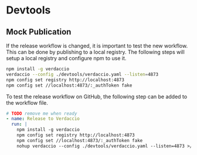 # Devtools

## Mock Publication

If the release workflow is changed, it is important to test the new workflow. This can be done by publishing to a local registry. The following steps will setup a local registry and configure npm to use it.

```sh
npm install -g verdaccio
verdaccio --config ./devtools/verdaccio.yaml --listen=4873
npm config set registry http://localhost:4873
npm config set //localhost:4873/:_authToken fake
```

To test the release workflow on GitHub, the following step can be added to the workflow file.

```yaml
# TODO remove me when ready
- name: Release to Verdaccio
  run: |
    npm install -g verdaccio
    npm config set registry http://localhost:4873
    npm config set //localhost:4873/:_authToken fake
    nohup verdaccio --config ./devtools/verdaccio.yaml --listen=4873 >/dev/null 2>&1 &
```
